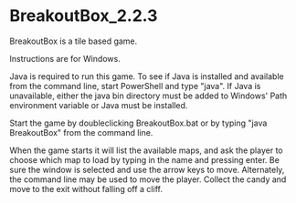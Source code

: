 # BreakoutBox_2.2.3
BreakoutBox is a tile based game.

Instructions are for Windows.

Java is required to run this game. To see if Java is installed and available from the command line, start PowerShell and type "java". If Java is unavailable, either the java bin directory must be added to Windows' Path environment variable or Java must be installed.

Start the game by doubleclicking BreakoutBox.bat or by typing "java BreakoutBox" from the command line.

When the game starts it will list the available maps, and ask the player to choose which map to load by typing in the name and pressing enter. Be sure the window is selected and use the arrow keys to move. Alternately, the command line may be used to move the player. Collect the candy and move to the exit without falling off a cliff.
